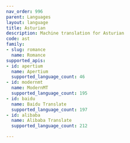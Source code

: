 ```yaml
---
nav_order: 996
parent: Languages
layout: language
title: Asturian
description: Machine translation for Asturian
code: ast
family:
- slug: romance
  name: Romance
supported_apis:
- id: apertium
  name: Apertium
  supported_language_count: 46
- id: modernmt
  name: ModernMT
  supported_language_count: 195
- id: baidu
  name: Baidu Translate
  supported_language_count: 197
- id: alibaba
  name: Alibaba Translate
  supported_language_count: 212

---
```


